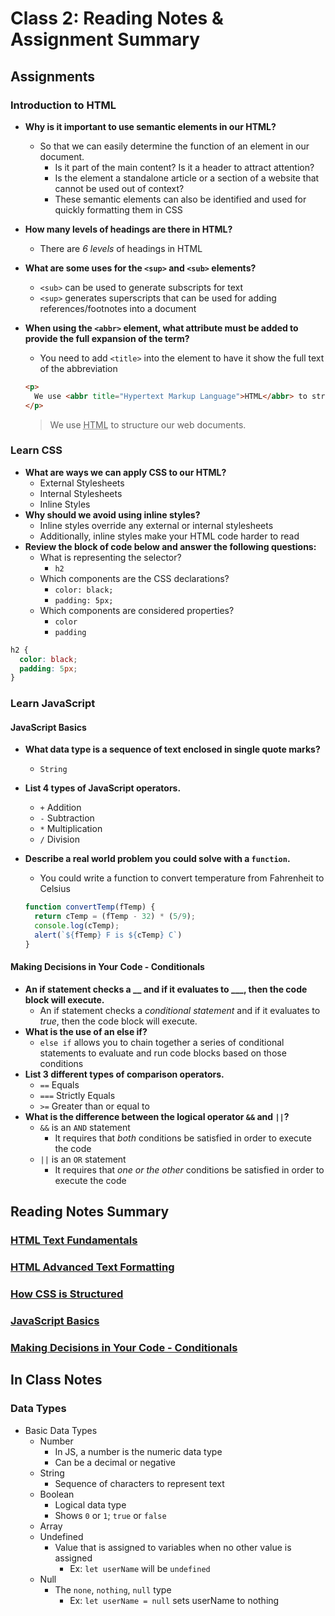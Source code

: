 # Class 2: Reading Notes & Assignment Summary

## Assignments

### Introduction to HTML

* **Why is it important to use semantic elements in our HTML?**
  * So that we can easily determine the function of an element in our document.
    * Is it part of the main content? Is it a header to attract attention?
    * Is the element a standalone article or a section of a website that cannot be used out of context?
    * These semantic elements can also be identified and used for quickly formatting them in CSS
* **How many levels of headings are there in HTML?**
  * There are *6 levels* of headings in HTML
* **What are some uses for the `<sup>` and `<sub>` elements?**
  * `<sub>` can be used to generate subscripts for text
  * `<sup>` generates superscripts that can be used for adding references/footnotes into a document
* **When using the `<abbr>` element, what attribute must be added to provide the full expansion of the term?**
  * You need to add `<title>` into the element to have it show the full text of the abbreviation
  
  ``` html
  <p>
    We use <abbr title="Hypertext Markup Language">HTML</abbr> to structure our web documents.
  </p>
  ```

  <blockquote>
    <p>
     We use <abbr title="Hypertext Markup Language">HTML</abbr> to structure our web documents.
    </p>
  </blockquote>

### Learn CSS

* **What are ways we can apply CSS to our HTML?**
  * External Stylesheets
  * Internal Stylesheets
  * Inline Styles
* **Why should we avoid using inline styles?**
  * Inline styles override any external or internal stylesheets
  * Additionally, inline styles make your HTML code harder to read
* **Review the block of code below and answer the following questions:**
  * What is representing the selector?
    * `h2`
  * Which components are the CSS declarations?
    * `color: black;`
    * `padding: 5px;`
  * Which components are considered properties?
    * `color`
    * `padding`

``` css
h2 {
  color: black;
  padding: 5px;
}
```

### Learn JavaScript

#### JavaScript Basics

* **What data type is a sequence of text enclosed in single quote marks?**
  * `String`
* **List 4 types of JavaScript operators.**
  * `+` Addition
  * `-` Subtraction
  * `*` Multiplication
  * `/` Division
* **Describe a real world problem you could solve with a `function`.**
  * You could write a function to convert temperature from Fahrenheit to Celsius

  ``` js
  function convertTemp(fTemp) {
    return cTemp = (fTemp - 32) * (5/9);
    console.log(cTemp);
    alert(`${fTemp} F is ${cTemp} C`)
  }
  ```

#### Making Decisions in Your Code - Conditionals

* **An if statement checks a __ and if it evaluates to ___, then the code block will execute.**
  * An if statement checks a *conditional statement* and if it evaluates to *true*, then the code block will execute.
* **What is the use of an else if?**
  * `else if` allows you to chain together a series of conditional statements to evaluate and run code blocks based on those conditions
* **List 3 different types of comparison operators.**
  * `==` Equals
  * `===` Strictly Equals
  * `>=` Greater than or equal to
* **What is the difference between the logical operator `&&` and `||`?**
  * `&&` is an `AND` statement
    * It requires that *both* conditions be satisfied in order to execute the code
  * `||` is an `OR` statement
    * It requires that *one or the other* conditions be satisfied in order to execute the code

## Reading Notes Summary

### [HTML Text Fundamentals](https://developer.mozilla.org/en-US/docs/Learn/HTML/Introduction_to_HTML/HTML_text_fundamentals)

### [HTML Advanced Text Formatting](https://developer.mozilla.org/en-US/docs/Learn/HTML/Introduction_to_HTML/Advanced_text_formatting)

### [How CSS is Structured](https://developer.mozilla.org/en-US/docs/Learn/CSS/First_steps/How_CSS_is_structured)

### [JavaScript Basics](https://developer.mozilla.org/en-US/docs/Learn/Getting_started_with_the_web/JavaScript_basics)

### [Making Decisions in Your Code - Conditionals](https://developer.mozilla.org/en-US/docs/Learn/JavaScript/Building_blocks/conditionals)


## In Class Notes

### Data Types

* Basic Data Types
  * Number
    * In JS, a number is the numeric data type
    * Can be a decimal or negative
  * String
    * Sequence of characters to represent text
  * Boolean
    * Logical data type
    * Shows `0` or `1`; `true` or `false`
  * Array
  * Undefined
    * Value that is assigned to variables when no other value is assigned
      * Ex: `let userName` will be `undefined`
  * Null
    * The `none`, `nothing`, `null` type
      * Ex: `let userName = null` sets userName to nothing

